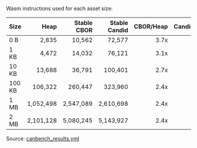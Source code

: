 Wasm instructions used for each asset size:

| Size | Heap | Stable CBOR | Stable Candid | CBOR/Heap | Candid/Heap |
|------|-----:|------------:|--------------:|----------:|------------:|
| 0 B | 2,835 | 10,562 | 72,577 | 3.7x | 25.6x |
| 1 KB | 4,472 | 14,032 | 76,121 | 3.1x | 17.0x |
| 10 KB | 13,688 | 36,791 | 100,401 | 2.7x | 7.3x |
| 100 KB | 106,322 | 260,447 | 323,960 | 2.4x | 3.0x |
| 1 MB | 1,052,498 | 2,547,089 | 2,610,698 | 2.4x | 2.5x |
| 2 MB | 2,101,128 | 5,080,245 | 5,143,927 | 2.4x | 2.4x |

Source: [canbench_results.yml](./canbench_results.yml)
